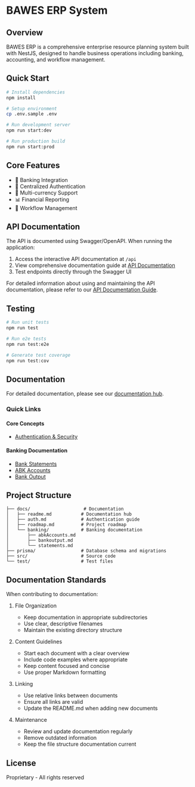 # BAWES ERP System

## Overview
BAWES ERP is a comprehensive enterprise resource planning system built with NestJS, designed to handle business operations including banking, accounting, and workflow management.

## Quick Start
```bash
# Install dependencies
npm install

# Setup environment
cp .env.sample .env

# Run development server
npm run start:dev

# Run production build
npm run start:prod
```

## Core Features
- 🏦 Banking Integration
- 🔐 Centralized Authentication
- 💼 Multi-currency Support
- 📊 Financial Reporting
- 🔄 Workflow Management

## API Documentation
The API is documented using Swagger/OpenAPI. When running the application:
1. Access the interactive API documentation at `/api`
2. View comprehensive documentation guide at [API Documentation](docs/api-documentation.md)
3. Test endpoints directly through the Swagger UI

For detailed information about using and maintaining the API documentation, please refer to our [API Documentation Guide](docs/api-documentation.md).

## Testing
```bash
# Run unit tests
npm run test

# Run e2e tests
npm run test:e2e

# Generate test coverage
npm run test:cov
```

## Documentation
For detailed documentation, please see our [documentation hub](docs/README.md).

### Quick Links

#### Core Concepts
- [Authentication & Security](docs/auth.md)

#### Banking Documentation
- [Bank Statements](docs/banking/statements.md)
- [ABK Accounts](docs/banking/abkAccounts.md)
- [Bank Output](docs/banking/bankoutput.md)

## Project Structure
```
├── docs/                    # Documentation
│   ├── readme.md           # Documentation hub
│   ├── auth.md             # Authentication guide
│   ├── roadmap.md          # Project roadmap
│   └── banking/            # Banking documentation
│       ├── abkAccounts.md
│       ├── bankoutput.md
│       └── statements.md
├── prisma/                 # Database schema and migrations
├── src/                    # Source code
└── test/                   # Test files
```

## Documentation Standards
When contributing to documentation:

1. File Organization
   - Keep documentation in appropriate subdirectories
   - Use clear, descriptive filenames
   - Maintain the existing directory structure

2. Content Guidelines
   - Start each document with a clear overview
   - Include code examples where appropriate
   - Keep content focused and concise
   - Use proper Markdown formatting

3. Linking
   - Use relative links between documents
   - Ensure all links are valid
   - Update the README.md when adding new documents

4. Maintenance
   - Review and update documentation regularly
   - Remove outdated information
   - Keep the file structure documentation current

## License
Proprietary - All rights reserved
